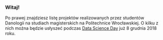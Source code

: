 ### Witaj! 

Po prawej znajdziesz listę projektów realizowanych przez studentów Danologii na studiach magisterskich na Politechnice Wrocławskiej. O kilku z nich można będzie usłyszeć podczas [Data Science Day](https://datascienceday.pl/) już 8 grudnia 2018 roku.


